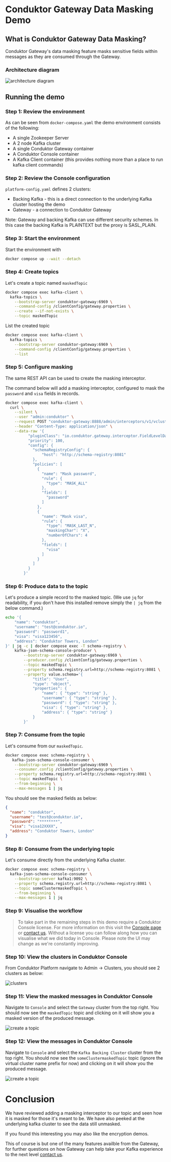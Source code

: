 # Conduktor Gateway Data Masking Demo

## What is Conduktor Gateway Data Masking?

Conduktor Gateway's data masking feature masks sensitive fields within messages as they are consumed through the Gateway.

### Architecture diagram
![architecture diagram](images/masking.png "masking")

## Running the demo

### Step 1: Review the environment

As can be seen from `docker-compose.yaml` the demo environment consists of the following:

* A single Zookeeper Server
* A 2 node Kafka cluster
* A single Conduktor Gateway container
* A Conduktor Console container
* A Kafka Client container (this provides nothing more than a place to run kafka client commands)

### Step 2: Review the Console configuration

`platform-config.yaml` defines 2 clusters:

* Backing Kafka - this is a direct connection to the underlying Kafka cluster hosting the demo
* Gateway - a connection to Conduktor Gateway

Note: Gateway and backing Kafka can use different security schemes.
In this case the backing Kafka is PLAINTEXT but the proxy is SASL_PLAIN.

### Step 3: Start the environment

Start the environment with

```bash
docker compose up --wait --detach
```

### Step 4: Create topics

Let's create a topic named `maskedTopic`

```bash
docker compose exec kafka-client \
  kafka-topics \
    --bootstrap-server conduktor-gateway:6969 \
    --command-config /clientConfig/gateway.properties \
    --create --if-not-exists \
    --topic maskedTopic
```

List the created topic

```bash
docker compose exec kafka-client \
  kafka-topics \
    --bootstrap-server conduktor-gateway:6969 \
    --command-config /clientConfig/gateway.properties \
    --list
```

### Step 5: Configure masking

The same REST API can be used to create the masking interceptor.

The command below will add a masking interceptor, configured to mask the `password` and `visa` fields in records.

```bash
docker compose exec kafka-client \
  curl \
    --silent \
    --user "admin:conduktor" \
    --request POST "conduktor-gateway:8888/admin/interceptors/v1/vcluster/someCluster/interceptor/masker" \
    --header "Content-Type: application/json" \
    --data-raw '{
          "pluginClass": "io.conduktor.gateway.interceptor.FieldLevelDataMaskingPlugin",
          "priority": 100,
          "config": {
            "schemaRegistryConfig": {
                "host": "http://schema-registry:8081"
            },
            "policies": [
              {
                "name": "Mask password",
                "rule": {
                  "type": "MASK_ALL"
                },
                "fields": [
                  "password"
                ]
              },
              {
                "name": "Mask visa",
                "rule": {
                  "type": "MASK_LAST_N",
                  "maskingChar": "X",
                  "numberOfChars": 4
                },
                "fields": [
                  "visa"
                ]
              }
            ]
          }
        }'
```

### Step 6: Produce data to the topic

Let's produce a simple record to the masked topic.
(We use `jq` for readability, if you don't have this installed remove simply the `| jq` from the below command.)

```bash
echo '{
    "name": "conduktor",
    "username": "test@conduktor.io",
    "password": "password1",
    "visa": "visa123456",
    "address": "Conduktor Towers, London"
}' | jq -c | docker compose exec -T schema-registry \
    kafka-json-schema-console-producer \
        --bootstrap-server conduktor-gateway:6969 \
        --producer.config /clientConfig/gateway.properties \
        --topic maskedTopic \
        --property schema.registry.url=http://schema-registry:8081 \
        --property value.schema='{
            "title": "User",
            "type": "object",
            "properties": {
                "name": { "type": "string" },
                "username": { "type": "string" },
                "password": { "type": "string" },
                "visa": { "type": "string" },
                "address": { "type": "string" }
            }
        }'
```

### Step 7: Consume from the topic

Let's consume from our `maskedTopic`.

```bash
docker compose exec schema-registry \
   kafka-json-schema-console-consumer \
    --bootstrap-server conduktor-gateway:6969 \
    --consumer.config /clientConfig/gateway.properties \
    --property schema.registry.url=http://schema-registry:8081 \
    --topic maskedTopic \
    --from-beginning \
    --max-messages 1 | jq
```

You should see the masked fields as below:

```json
{
  "name": "conduktor",
  "username": "test@conduktor.io",
  "password": "********",
  "visa": "visa12XXXX",
  "address": "Conduktor Towers, London"
}
```

### Step 8: Consume from the underlying topic

Let's consume directly from the underlying Kafka cluster.

```bash
docker compose exec schema-registry \
  kafka-json-schema-console-consumer \
    --bootstrap-server kafka1:9092 \
    --property schema.registry.url=http://schema-registry:8081 \
    --topic someClustermaskedTopic \
    --from-beginning \
    --max-messages 1 | jq
```

### Step 9: Visualise the workflow

> To take part in the remaining steps in this demo require a Conduktor Console license. For more information on this visit the [Console page](https://www.conduktor.io/console/) or [contact us](https://www.conduktor.io/contact/).
> Without a license you can follow along how you can visualise what we did today in Console. Please note the UI may change as we're constantly improving.

### Step 10: View the clusters in Conduktor Console

From Conduktor Platform navigate to Admin -> Clusters, you should see 2 clusters as below:

![clusters](images/clusters.png "Clusters")

### Step 11: View the masked messages in Conduktor Console

Navigate to `Console` and select the `Gateway` cluster from the top right. You should now see the `maskedTopic` topic and clicking on it will show you a masked version of the produced message.

![create a topic](images/through_proxy.png "View Masked Messages")

### Step 12: View the messages in Conduktor Console

Navigate to `Console` and select the `Kafka Backing Cluster` cluster from the top right. You should now see the `someClustermaskedTopic` topic (ignore the virtual cluster name prefix for now) and clicking on it will show you the produced message.

![create a topic](images/through_backing_cluster.png "View Messages")

# Conclusion
We have reviewed adding a masking interceptor to our topic and seen how it is masked for those it's meant to be. We have also peeked at the underlying kafka cluster to see the data still unmasked.

If you found this interesting you may also like the encryption demos.

This of course is but one of the many features availble from the Gateway, for further questions on how Gateway can help take your Kafka experience to the next level [contact us](https://www.conduktor.io/contact/).
